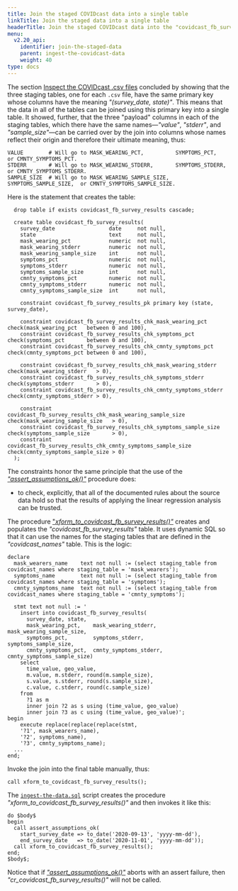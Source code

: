 ```yaml
---
title: Join the staged COVIDcast data into a single table
linkTitle: Join the staged data into a single table
headerTitle: Join the staged COVIDcast data into the "covidcast_fb_survey_results" table
menu:
  v2.20_api:
    identifier: join-the-staged-data
    parent: ingest-the-covidcast-data
    weight: 40
type: docs
---
```


The section [Inspect the COVIDcast .csv files](../inspect-the-csv-files/) concluded by showing that the three staging tables, one for each `.csv` file, have the same primary key whose columns have the meaning _"(survey_date, state)"_. This means that the data in all of the tables can be joined using this primary key into a single table. It showed, further, that the three "payload" columns in each of the staging tables, which there have the same names—_"value"_, _"stderr"_, and _"sample_size"_—can be carried over by the join into columns whose names reflect their origin and therefore their ultimate meaning, thus:

```
VALUE        # Will go to MASK_WEARING_PCT,          SYMPTOMS_PCT,          or CMNTY_SYMPTOMS_PCT.
STDERR       # Will go to MASK_WEARING_STDERR,       SYMPTOMS_STDERR,       or CMNTY_SYMPTOMS_STDERR.
SAMPLE_SIZE  # Will go to MASK_WEARING_SAMPLE_SIZE,  SYMPTOMS_SAMPLE_SIZE,  or CMNTY_SYMPTOMS_SAMPLE_SIZE.
```

Here is the statement that creates the table:

```plpgsql
  drop table if exists covidcast_fb_survey_results cascade;

  create table covidcast_fb_survey_results(
    survey_date                 date     not null,
    state                       text     not null,
    mask_wearing_pct            numeric  not null,
    mask_wearing_stderr         numeric  not null,
    mask_wearing_sample_size    int      not null,
    symptoms_pct                numeric  not null,
    symptoms_stderr             numeric  not null,
    symptoms_sample_size        int      not null,
    cmnty_symptoms_pct          numeric  not null,
    cmnty_symptoms_stderr       numeric  not null,
    cmnty_symptoms_sample_size  int      not null,

    constraint covidcast_fb_survey_results_pk primary key (state, survey_date),

    constraint covidcast_fb_survey_results_chk_mask_wearing_pct    check(mask_wearing_pct   between 0 and 100),
    constraint covidcast_fb_survey_results_chk_symptoms_pct        check(symptoms_pct       between 0 and 100),
    constraint covidcast_fb_survey_results_chk_cmnty_symptoms_pct  check(cmnty_symptoms_pct between 0 and 100),

    constraint covidcast_fb_survey_results_chk_mask_wearing_stderr    check(mask_wearing_stderr   > 0),
    constraint covidcast_fb_survey_results_chk_symptoms_stderr        check(symptoms_stderr       > 0),
    constraint covidcast_fb_survey_results_chk_cmnty_symptoms_stderr  check(cmnty_symptoms_stderr > 0),

    constraint covidcast_fb_survey_results_chk_mask_wearing_sample_size    check(mask_wearing_sample_size   > 0),
    constraint covidcast_fb_survey_results_chk_symptoms_sample_size        check(symptoms_sample_size       > 0),
    constraint covidcast_fb_survey_results_chk_cmnty_symptoms_sample_size  check(cmnty_symptoms_sample_size > 0)
  );
```

The constraints honor the same principle that the use of the [_"assert_assumptions_ok()"_](../ingest-scripts/cr-assert-assumptions-ok-sql) procedure does:

- to check, explicitly, that all of the documented rules about the source data hold so that the results of applying the linear regression analysis can be trusted.

The procedure ["_xform_to_covidcast_fb_survey_results()"_](../ingest-scripts/cr-xform-to-joined-table-sql) creates and populates the _"covidcast_fb_survey_results"_ table. It uses dynamic SQL so that it can use the names for the staging tables that are defined in the _"covidcast_names"_ table. This is the logic:

```
declare
  mask_wearers_name    text not null := (select staging_table from covidcast_names where staging_table = 'mask_wearers');
  symptoms_name        text not null := (select staging_table from covidcast_names where staging_table = 'symptoms');
  cmnty_symptoms_name  text not null := (select staging_table from covidcast_names where staging_table = 'cmnty_symptoms');

  stmt text not null := '
    insert into covidcast_fb_survey_results(
      survey_date, state,
      mask_wearing_pct,    mask_wearing_stderr,    mask_wearing_sample_size,
      symptoms_pct,        symptoms_stderr,        symptoms_sample_size,
      cmnty_symptoms_pct,  cmnty_symptoms_stderr,  cmnty_symptoms_sample_size)
    select
      time_value, geo_value,
      m.value, m.stderr, round(m.sample_size),
      s.value, s.stderr, round(s.sample_size),
      c.value, c.stderr, round(c.sample_size)
    from
      ?1 as m
      inner join ?2 as s using (time_value, geo_value)
      inner join ?3 as c using (time_value, geo_value)';
begin
    execute replace(replace(replace(stmt,
    '?1', mask_wearers_name),
    '?2', symptoms_name),
    '?3', cmnty_symptoms_name);
  ...
end;
```

Invoke the join into the final table manually, thus:

```plpgsql
call xform_to_covidcast_fb_survey_results();
```

The [`ingest-the-data.sql`](../ingest-scripts/ingest-the-data-sql) script creates the procedure _"xform_to_covidcast_fb_survey_results()"_ and then invokes it like this:

```plpgsql
do $body$
begin
  call assert_assumptions_ok(
    start_survey_date => to_date('2020-09-13', 'yyyy-mm-dd'),
    end_survey_date   => to_date('2020-11-01', 'yyyy-mm-dd'));
  call xform_to_covidcast_fb_survey_results();
end;
$body$;
```

Notice that if [_"assert_assumptions_ok()"_](../ingest-scripts/cr-assert-assumptions-ok-sql) aborts with an assert failure, then _"cr_covidcast_fb_survey_results()"_ will not be called.
